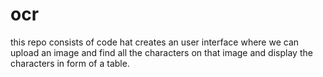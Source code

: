 # ocr

this repo consists of code hat creates an user interface where we can upload an image and find all the characters on that image and display the characters in form of a table.
